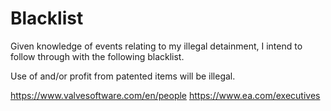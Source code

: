 # Blacklist
Given knowledge of events relating to my illegal detainment, I intend to follow through with the following blacklist. 


   
Use of and/or profit from patented items will be illegal. 


https://www.valvesoftware.com/en/people
https://www.ea.com/executives

